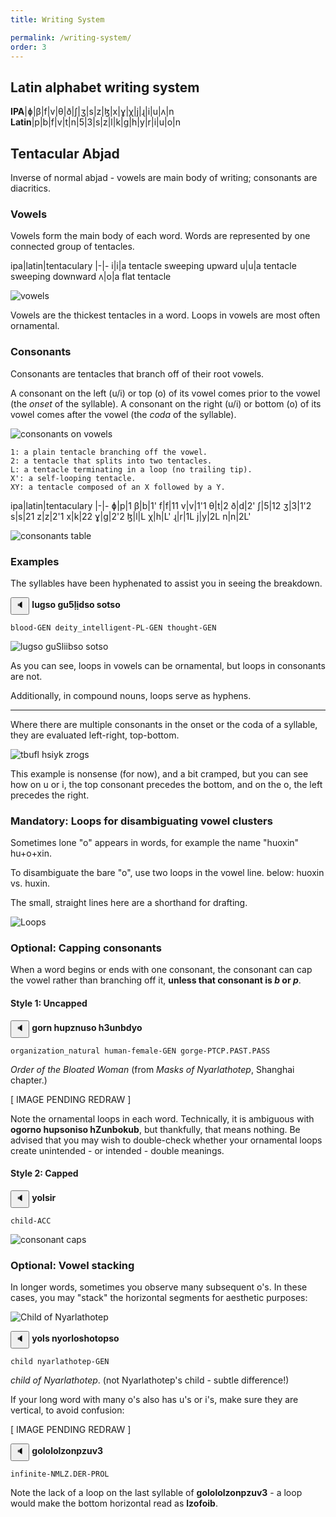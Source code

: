```yaml
---
title: Writing System

permalink: /writing-system/
order: 3
---
```

## Latin alphabet writing system

**IPA**|ɸ|β|f|v|θ|ð|ʃ|ʒ|s|z|ɮ|x|ɣ|χ|j|ɻ|i|u|ʌ|n
**Latin**|p|b|f|v|t|n|5|3|s|z|l|k|g|h|y|r|i|u|o|n

## Tentacular Abjad

Inverse of normal abjad - vowels are main body of writing; consonants are diacritics.

### Vowels

Vowels form the main body of each word. Words are represented by one connected group of tentacles.

ipa|latin|tentaculary
|-|-
i|i|a tentacle sweeping upward
u|u|a tentacle sweeping downward
ʌ|o|a flat tentacle

![vowels](/assets/uio.png)

Vowels are the thickest tentacles in a word. Loops in vowels are most often ornamental.

### Consonants

Consonants are tentacles that branch off of their root vowels.

A consonant on the left (u/i) or top (o) of its vowel comes prior to the vowel (the _onset_ of the syllable). A consonant on the right (u/i) or bottom (o) of its vowel comes after the vowel (the _coda_ of the syllable).

![consonants on vowels](/assets/buf%20siy%20rog.png)

    1: a plain tentacle branching off the vowel.
    2: a tentacle that splits into two tentacles.
    L: a tentacle terminating in a loop (no trailing tip).
    X': a self-looping tentacle.
    XY: a tentacle composed of an X followed by a Y.

ipa|latin|tentaculary
|-|-
ɸ|p|1
β|b|1'
f|f|11
v|v|1'1
θ|t|2
ð|d|2'
ʃ|5|12
ʒ|3|1'2
s|s|21
z|z|2'1
x|k|22
ɣ|g|2'2
ɮ|l|L
χ|h|L'
ɻ|r|1L
j|y|2L
n|n|2L'

![consonants table](/assets/consonants-table.png)

### Examples

The syllables have been hyphenated to assist you in seeing the breakdown.

<span class='spoken btnOnly'> <button class='speak' type='button' data-ipa='ɮuɣsə ɣuʃɮiðsə sʌθsə'>🔈</button>  </span> <strong>lugso gu5̣lịdso sotso</strong>

`blood-GEN deity_intelligent-PL-GEN thought-GEN`

![lugso guSliibso sotso](/assets/lugso%20guSliibso%20sotso.png)

As you can see, loops in vowels can be ornamental, but loops in consonants are not.

Additionally, in compound nouns, loops serve as hyphens.

---

Where there are multiple consonants in the onset or the coda of a syllable, they are evaluated left-right, top-bottom.

![tbufl hsiyk zrogs](/assets/tbufl%20hsiyk%20zrogs.png)

This example is nonsense (for now), and a bit cramped, but you can see how on u or i, the top consonant precedes the bottom, and on the o, the left precedes the right.

### Mandatory: Loops for disambiguating vowel clusters

Sometimes lone "o" appears in words, for example the name "huoxin" hu+o+xin.

To disambiguate the bare "o", use two loops in the vowel line. below: huoxin vs. huxin.

The small, straight lines here are a shorthand for drafting.

![Loops](/assets/loops.png)

### Optional: Capping consonants

When a word begins or ends with one consonant, the consonant can cap the vowel rather than branching off it, **unless that consonant is _b_ or _p_**.

#### Style 1: Uncapped

<span class='spoken btnOnly'> <button class='speak' type='button' data-ipa='ɣʌɻn χuɸznusə χʒunβðjə'>🔈</button>  </span> <strong>gorn hupznuso h3unbdyo</strong>

`organization_natural human-female-GEN gorge-PTCP.PAST.PASS`

_Order of the Bloated Woman_ (from _Masks of Nyarlathotep_, Shanghai chapter.)

[ IMAGE PENDING REDRAW ]

Note the ornamental loops in each word. Technically, it is ambiguous with **ogorno hupsoniso hZunbokub**, but thankfully, that means nothing. Be advised that you may wish to double-check whether your ornamental loops create unintended - or intended - double meanings.

#### Style 2: Capped

<span class='spoken btnOnly'> <button class='speak' type='button' data-ipa='jʌɮsiɻ'>🔈</button>  </span> <strong>yolsir</strong>

`child-ACC`

![consonant caps](/assets/yols-ir1.png)

### Optional: Vowel stacking

In longer words, sometimes you observe many subsequent o's. In these cases, you may "stack" the horizontal segments for aesthetic purposes:

![Child of Nyarlathotep](/assets/yols-nyorlothotopso1.png)

<span class='spoken btnOnly'> <button class='speak' type='button' data-ipa='jʌɮs njʌɻɮəsχəθəɸsə'>🔈</button>  </span> <strong>yols nyorloshotopso</strong>

`child nyarlathotep-GEN`

_child of Nyarlathotep_. (not Nyarlathotep's child - subtle difference!)

If your long word with many o's also has u's or i's, make sure they are vertical, to avoid confusion:

[ IMAGE PENDING REDRAW ]

<span class='spoken btnOnly'> <button class='speak' type='button' data-ipa='ɣʌɮəɮəɮzənɸzuvʒ'>🔈</button>  </span> <strong>golololzonpzuv3</strong>

`infinite-NMLZ.DER-PROL`

Note the lack of a loop on the last syllable of **golololzonpzuv3** - a loop would make the bottom horizontal read as **lzofoib**.

